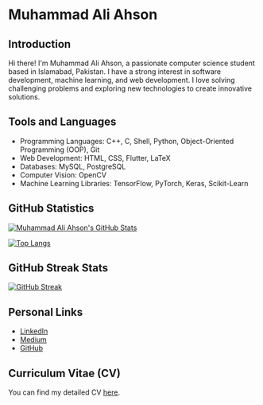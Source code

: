 # Muhammad Ali Ahson

## Introduction
Hi there! I'm Muhammad Ali Ahson, a passionate computer science student based in Islamabad, Pakistan. I have a strong interest in software development, machine learning, and web development. I love solving challenging problems and exploring new technologies to create innovative solutions.

## Tools and Languages
- Programming Languages: C++, C, Shell, Python, Object-Oriented Programming (OOP), Git
- Web Development: HTML, CSS, Flutter, LaTeX
- Databases: MySQL, PostgreSQL
- Computer Vision: OpenCV
- Machine Learning Libraries: TensorFlow, PyTorch, Keras, Scikit-Learn

## GitHub Statistics

[![Muhammad Ali Ahson's GitHub Stats](https://github-readme-stats.vercel.app/api?username=MuhammadAliAhson&show_icons=true&count_private=true&hide=contribs)](https://github.com/MuhammadAliAhson)

[![Top Langs](https://github-readme-stats.vercel.app/api/top-langs/?username=MuhammadAliAhson&layout=compact)](https://github.com/MuhammadAliAhson)

## GitHub Streak Stats
[![GitHub Streak](https://github-readme-streak-stats.herokuapp.com/?user=MuhammadAliAhson)](https://github.com/MuhammadAliAhson)

## Personal Links
- [LinkedIn](https://www.linkedin.com/in/muhammadaliahson/)
- [Medium](https://medium.com/@i212535)
- [GitHub](https://github.com/MuhammadAliAhson)

## Curriculum Vitae (CV)
You can find my detailed CV [here](./cv.pdf).
